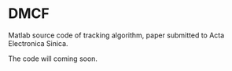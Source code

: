 # DMCF
Matlab source code of tracking algorithm, paper submitted to Acta Electronica Sinica.

The code will coming soon.
